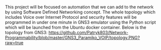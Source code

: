 This project will be focused on automation that we can add to the network by using
Software Defined Networking concept. The whole topology which includes Voice over
Internet Protocol and security features will be programmed in under one minute in
GNS3 emulator using the Python script which will be launched from the Ubuntu
docker container. Below is the topology from GNS3:
https://github.com/Patryk803/Network-Programmability/blob/master/GNS3_Paramiko_VOIP/topology.PNG?raw=true
